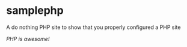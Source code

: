 # samplephp 


A do nothing PHP site to show that you properly configured a PHP site

_PHP is awesome!_

